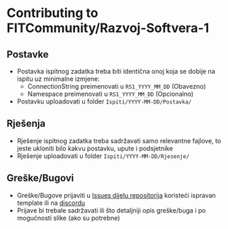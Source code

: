 # Contributing to FITCommunity/Razvoj-Softvera-1

## Postavke
* Postavka ispitnog zadatka treba biti identična onoj koja se dobije na ispitu uz minimalne izmjene:
    * ConnectionString preimenovati u `RS1_YYYY_MM_DD` (Obavezno)
    * Namespace preimenovati u `RS1_YYYY_MM_DD` (Opcionalno)
* Postavku uploadovati u folder `Ispiti/YYYY-MM-DD/Postavka/`
  

## Rješenja
* Rješenje ispitnog zadatka treba sadržavati samo relevantne fajlove, to jeste ukloniti bilo kakvu postavku, upute i podsjetnike
* Rješenje uploadovati u folder `Ispiti/YYYY-MM-DD/Rjesenje/`

## Greške/Bugovi
* Greške/Bugove prijaviti u [Issues dijelu repositorija](https://github.com/FITCommunity/Razvoj-Softvera-1/issues) koristeći ispravan template ili na [discordu](https://discord.gg/MFzeztS)
* Prijave bi trebale sadržavati ili što detaljniji opis greške/buga i po mogućnosti slike (ako su potrebne)
